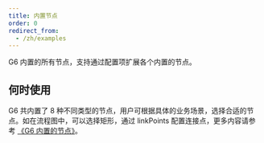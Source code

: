 ```yaml
---
title: 内置节点
order: 0
redirect_from:
  - /zh/examples
---
```


G6 内置的所有节点，支持通过配置项扩展各个内置的节点。

## 何时使用

G6 共内置了 8 种不同类型的节点，用户可根据具体的业务场景，选择合适的节点。如在流程图中，可以选择矩形，通过 linkPoints 配置连接点，更多内容请参考 [《G6 内置的节点》](/zh/docs/manual/middle/elements/defaultNode)。
